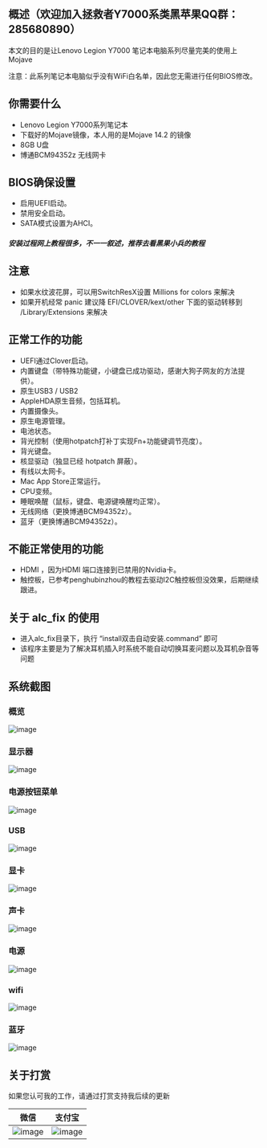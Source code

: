 ## 概述（欢迎加入拯救者Y7000系类黑苹果QQ群：285680890）
本文的目的是让Lenovo Legion Y7000 笔记本电脑系列尽量完美的使用上Mojave

注意：此系列笔记本电脑似乎没有WiFi白名单，因此您无需进行任何BIOS修改。

## 你需要什么
- Lenovo Legion Y7000系列笔记本
- 下载好的Mojave镜像，本人用的是Mojave 14.2 的镜像
- 8GB U盘
- 博通BCM94352z 无线网卡

## BIOS确保设置
- 启用UEFI启动。
- 禁用安全启动。
- SATA模式设置为AHCI。

##### 安装过程网上教程很多，不一一叙述，推荐去看黑果小兵的教程

## 注意
- 如果水纹波花屏，可以用SwitchResX设置 Millions for colors 来解决
- 如果开机经常 panic 建议降 EFI/CLOVER/kext/other 下面的驱动转移到 /Library/Extensions 来解决

## 正常工作的功能
- UEFI通过Clover启动。
- 内置键盘（带特殊功能键，小键盘已成功驱动，感谢大狗子网友的方法提供）。
- 原生USB3 / USB2 
- AppleHDA原生音频，包括耳机。
- 内置摄像头。
- 原生电源管理。
- 电池状态。
- 背光控制（使用hotpatch打补丁实现Fn+功能键调节亮度）。
- 背光键盘。
- 核显驱动（独显已经 hotpatch 屏蔽）。
- 有线以太网卡。
- Mac App Store正常运行。
- CPU变频。
- 睡眠唤醒（鼠标，键盘、电源键唤醒均正常）。
- 无线网络（更换博通BCM94352z）。
- 蓝牙（更换博通BCM94352z）。

## 不能正常使用的功能
- HDMI ，因为HDMI 端口连接到已禁用的Nvidia卡。
- 触控板，已参考penghubinzhou的教程去驱动I2C触控板但没效果，后期继续跟进。

## 关于 alc_fix 的使用
- 进入alc_fix目录下，执行 “install双击自动安装.command” 即可
- 该程序主要是为了解决耳机插入时系统不能自动切换耳麦问题以及耳机杂音等问题

## 系统截图
### 概览
![image](https://github.com/xiaoMGitHub/Lenovo_Y7000-Y530_Hackintosh/blob/master/screenshot/%E6%A6%82%E8%A7%88.png)
### 显示器
![image](https://github.com/xiaoMGitHub/Lenovo_Y7000-Y530_Hackintosh/blob/master/screenshot/%E5%86%85%E5%BB%BA%E6%98%BE%E7%A4%BA%E5%99%A8.png)
### 电源按钮菜单
![image](https://github.com/xiaoMGitHub/Lenovo_Y7000-Y530_Hackintosh/blob/master/screenshot/%E7%94%B5%E6%BA%90%E8%8F%9C%E5%8D%95.png)
### USB
![image](https://github.com/xiaoMGitHub/Lenovo_Y7000-Y530_Hackintosh/blob/master/screenshot/USB.png)
### 显卡
![image](https://github.com/xiaoMGitHub/Lenovo_Y7000-Y530_Hackintosh/blob/master/screenshot/%E6%98%BE%E5%8D%A1.png)
### 声卡
![image](https://github.com/xiaoMGitHub/Lenovo_Y7000-Y530_Hackintosh/blob/master/screenshot/%E5%A3%B0%E5%8D%A1.png)
### 电源
![image](https://github.com/xiaoMGitHub/Lenovo_Y7000-Y530_Hackintosh/blob/master/screenshot/%E7%94%B5%E6%BA%90.png)
### wifi
![image](https://github.com/xiaoMGitHub/Lenovo_Y7000-Y530_Hackintosh/blob/master/screenshot/wifi.png)
### 蓝牙
![image](https://github.com/xiaoMGitHub/Lenovo_Y7000-Y530_Hackintosh/blob/master/screenshot/%E8%93%9D%E7%89%99.png)

## 关于打赏

如果您认可我的工作，请通过打赏支持我后续的更新

| 微信                                                       | 支付宝                                               |
| ---------------------------------------------------------- | ---------------------------------------------------- |
| ![image](https://github.com/xiaoMGitHub/Lenovo_Y7000-Y530_Hackintosh/blob/master/screenshot/%E5%BE%AE%E4%BF%A1160.jpg) | ![image](https://github.com/xiaoMGitHub/Lenovo_Y7000-Y530_Hackintosh/blob/master/screenshot/%E6%94%AF%E4%BB%98%E5%AE%9D160.jpg) |


